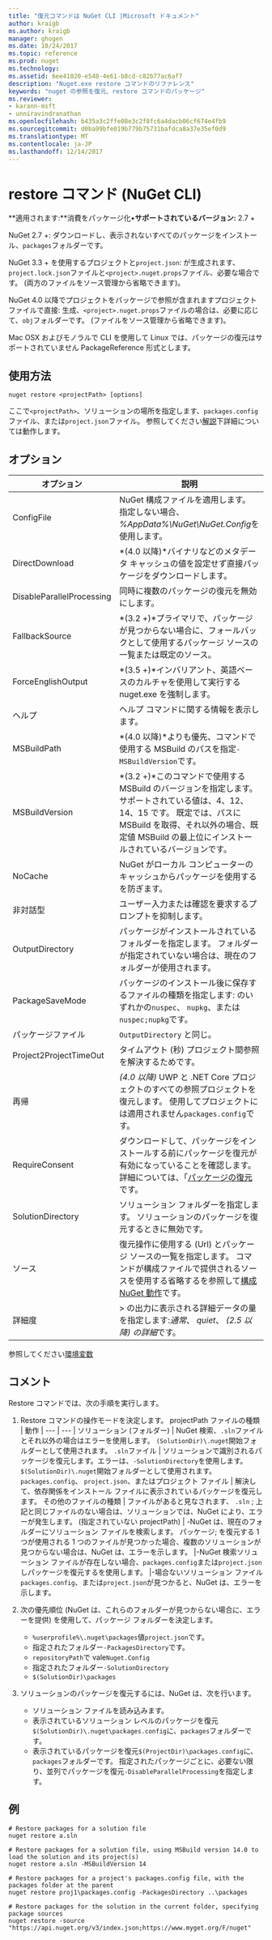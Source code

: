 ```yaml
---
title: "復元コマンドは NuGet CLI |Microsoft ドキュメント"
author: kraigb
ms.author: kraigb
manager: ghogen
ms.date: 10/24/2017
ms.topic: reference
ms.prod: nuget
ms.technology: 
ms.assetid: 6ee41020-e548-4e61-b8cd-c82b77ac6af7
description: "Nuget.exe restore コマンドのリファレンス"
keywords: "nuget の参照を復元、restore コマンドのパッケージ"
ms.reviewer:
- karann-msft
- unniravindranathan
ms.openlocfilehash: b435a3c2ffe08e3c2f8fc6a4dacb06cf674e4fb9
ms.sourcegitcommit: d0ba99bfe019b779b75731bafdca8a37e35ef0d9
ms.translationtype: MT
ms.contentlocale: ja-JP
ms.lasthandoff: 12/14/2017
---
```

# <a name="restore-command-nuget-cli"></a>restore コマンド (NuGet CLI)

**適用されます:**消費をパッケージ化&bullet;**サポートされているバージョン:** 2.7 +

NuGet 2.7 +: ダウンロードし、表示されないすべてのパッケージをインストール、`packages`フォルダーです。

NuGet 3.3 + を使用するプロジェクトと`project.json`: が生成されます、`project.lock.json`ファイルと`<project>.nuget.props`ファイル、必要な場合です。 (両方のファイルをソース管理から省略できます)。

NuGet 4.0 以降でプロジェクトをパッケージで参照が含まれますプロジェクト ファイルで直接: 生成、`<project>.nuget.props`ファイルの場合は、必要に応じて、`obj`フォルダーです。 (ファイルをソース管理から省略できます)。

Mac OSX およびモノラルで CLI を使用して Linux では、パッケージの復元はサポートされていません PackageReference 形式とします。

## <a name="usage"></a>使用方法

```
nuget restore <projectPath> [options]
```

ここで`<projectPath>`、ソリューションの場所を指定します、`packages.config`ファイル、または`project.json`ファイル。 参照してください[解説](#remarks)下詳細については動作します。

## <a name="options"></a>オプション

| オプション | 説明 |
| --- | --- |
| ConfigFile | NuGet 構成ファイルを適用します。 指定しない場合、 *%AppData%\NuGet\NuGet.Config*を使用します。 |
| DirectDownload | *(4.0 以降)*バイナリなどのメタデータ キャッシュの値を設定せず直接パッケージをダウンロードします。 |
| DisableParallelProcessing | 同時に複数のパッケージの復元を無効にします。 |
| FallbackSource | *(3.2 +)*プライマリで、パッケージが見つからない場合に、フォールバックとして使用するパッケージ ソースの一覧または既定のソース。 |
| ForceEnglishOutput | *(3.5 +)*インバリアント、英語ベースのカルチャを使用して実行する nuget.exe を強制します。 |
| ヘルプ | ヘルプ コマンドに関する情報を表示します。 |
| MSBuildPath | *(4.0 以降)*よりも優先、コマンドで使用する MSBuild のパスを指定`-MSBuildVersion`です。 |
| MSBuildVersion | *(3.2 +)*このコマンドで使用する MSBuild のバージョンを指定します。 サポートされている値は、4、12、14、15 です。 既定では、パスに MSBuild を取得、それ以外の場合、既定値 MSBuild の最上位にインストールされているバージョンです。 |
| NoCache | NuGet がローカル コンピューターのキャッシュからパッケージを使用するを防ぎます。 |
| 非対話型 | ユーザー入力または確認を要求するプロンプトを抑制します。 |
| OutputDirectory | パッケージがインストールされているフォルダーを指定します。 フォルダーが指定されていない場合は、現在のフォルダーが使用されます。 |
| PackageSaveMode | パッケージのインストール後に保存するファイルの種類を指定します: のいずれかの`nuspec`、 `nupkg`、または`nuspec;nupkg`です。 |
| パッケージファイル | `OutputDirectory` と同じ。 |
| Project2ProjectTimeOut | タイムアウト (秒) プロジェクト間参照を解決するためです。 |
| 再帰 | *(4.0 以降)* UWP と .NET Core プロジェクトのすべての参照プロジェクトを復元します。 使用してプロジェクトには適用されません`packages.config`です。 |
| RequireConsent | ダウンロードして、パッケージをインストールする前にパッケージを復元が有効になっていることを確認します。 詳細については、「[パッケージの復元](../consume-packages/package-restore.md)です。 |
| SolutionDirectory | ソリューション フォルダーを指定します。 ソリューションのパッケージを復元するときに無効です。 |
| ソース | 復元操作に使用する (Url) とパッケージ ソースの一覧を指定します。 コマンドが構成ファイルで提供されるソースを使用する省略するを参照して[構成 NuGet 動作](../Consume-Packages/Configuring-NuGet-Behavior.md)です。 |
| 詳細度 |> の出力に表示される詳細データの量を指定します:*通常*、 *quiet*、 *(2.5 以降) の詳細*です。 |

参照してください[環境変数](cli-ref-environment-variables.md)

## <a name="remarks"></a>コメント

Restore コマンドでは、次の手順を実行します。

1. Restore コマンドの操作モードを決定します。
    projectPath ファイルの種類 | 動作
    | --- | --- |
    ソリューション (フォルダー) | NuGet 検索、`.sln`ファイルとそれ以外の場合はエラーを使用します。 `(SolutionDir)\.nuget`開始フォルダーとして使用されます。
    `.sln`ファイル | ソリューションで識別されるパッケージを復元します。エラーは、`-SolutionDirectory`を使用します。 `$(SolutionDir)\.nuget`開始フォルダーとして使用されます。
    `packages.config`、 `project.json`、またはプロジェクト ファイル | 解決して、依存関係をインストール ファイルに表示されているパッケージを復元します。
    その他のファイルの種類 | ファイルがあると見なされます、 `.sln` ; 上記と同じファイルのない場合は、ソリューションでは、NuGet により、エラーが発生します。
    (指定されていない projectPath) | -NuGet は、現在のフォルダーにソリューション ファイルを検索します。 パッケージ; を復元する 1 つが使用される 1 つのファイルが見つかった場合、複数のソリューションが見つからない場合は、NuGet は、エラーを示します。
    |-NuGet 検索ソリューション ファイルが存在しない場合、`packages.config`または`project.json`しパッケージを復元するを使用します。
    |-場合ないソリューション ファイル`packages.config`、または`project.json`が見つかると、NuGet は、エラーを示します。

1. 次の優先順位 (NuGet は、これらのフォルダーが見つからない場合に、エラーを提供) を使用して、パッケージ フォルダーを決定します。

    - `%userprofile%\.nuget\packages`値`project.json`です。
    - 指定されたフォルダー`-PackagesDirectory`です。
    - `repositoryPath`で vale`Nuget.Config`
    - 指定されたフォルダー`-SolutionDirectory`
    - `$(SolutionDir)\packages`

1. ソリューションのパッケージを復元するには、NuGet は、次を行います。
    - ソリューション ファイルを読み込みます。
    - 表示されているソリューション レベルのパッケージを復元`$(SolutionDir)\.nuget\packages.config`に、`packages`フォルダーです。
    - 表示されているパッケージを復元`$(ProjectDir)\packages.config`に、`packages`フォルダーです。 指定されたパッケージごとに、必要ない限り、並列でパッケージを復元`-DisableParallelProcessing`を指定します。

## <a name="examples"></a>例

```
# Restore packages for a solution file
nuget restore a.sln

# Restore packages for a solution file, using MSBuild version 14.0 to load the solution and its project(s)
nuget restore a.sln -MSBuildVersion 14

# Restore packages for a project's packages.config file, with the packages folder at the parent
nuget restore proj1\packages.config -PackagesDirectory ..\packages

# Restore packages for the solution in the current folder, specifying package sources
nuget restore -source "https://api.nuget.org/v3/index.json;https://www.myget.org/F/nuget"
```
